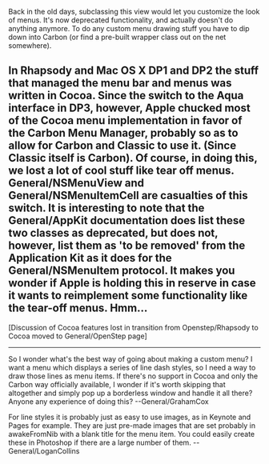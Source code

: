 Back in the old days, subclassing this view would let you customize the look of menus.  It's now deprecated functionality, and actually doesn't do anything anymore.  To do any custom menu drawing stuff you have to dip down into Carbon (or find a pre-built wrapper class out on the net somewhere).

In Rhapsody and Mac OS X DP1 and DP2 the stuff that managed the menu bar and menus was written in Cocoa. Since the switch to the Aqua interface in DP3, however, Apple chucked most of the Cocoa menu implementation in favor of the Carbon Menu Manager, probably so as to allow for Carbon and Classic to use it. (Since Classic itself is Carbon). Of course, in doing this, we lost a lot of cool stuff like tear off menus. General/NSMenuView and General/NSMenuItemCell are casualties of this switch. It is interesting to note that the General/AppKit documentation does list these two classes as deprecated, but does not, however, list them as 'to be removed' from the Application Kit as it does for the General/NSMenuItem protocol. It makes you wonder if Apple is holding this in reserve in case it wants to reimplement some functionality like the tear-off menus. Hmm...
----
[Discussion of Cocoa features lost in transition from Openstep/Rhapsody to Cocoa moved to General/OpenStep page]

----

So I wonder what's the best way of going about making a custom menu? I want a menu which displays a series of line dash styles, so I need a way to draw those lines as menu items. If there's no support in Cocoa and only the Carbon way officially available, I wonder if it's worth skipping that altogether and simply pop up a borderless window and handle it all there? Anyone any experience of doing this? --General/GrahamCox

For line styles it is probably just as easy to use images, as in Keynote and Pages for example. They are just pre-made images that are set probably in awakeFromNib with a blank title for the menu item. You could easily create these in Photoshop if there are a large number of them. --General/LoganCollins